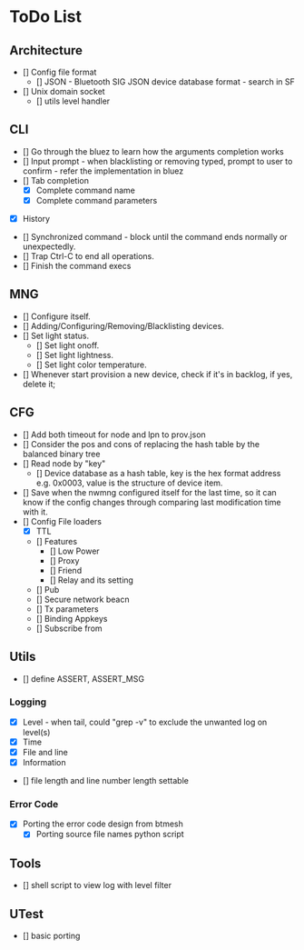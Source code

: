 # ToDo List

## Architecture

- [] Config file format
  - [] JSON - Bluetooth SIG JSON device database format - search in SF
- [] Unix domain socket
  - [] utils level handler

## CLI

- [] Go through the bluez to learn how the arguments completion works
- [] Input prompt - when blacklisting or removing typed, prompt to user to
  confirm - refer the implementation in bluez
- [] Tab completion
  - [x] Complete command name
  - [x] Complete command parameters
- [x] History
- [] Synchronized command - block until the command ends normally or unexpectedly.
- [] Trap Ctrl-C to end all operations.
- [] Finish the command execs

## MNG

- [] Configure itself.
- [] Adding/Configuring/Removing/Blacklisting devices.
- [] Set light status.
  - [] Set light onoff.
  - [] Set light lightness.
  - [] Set light color temperature.
- [] Whenever start provision a new device, check if it's in backlog, if yes,
  delete it;

## CFG

- [] Add both timeout for node and lpn to prov.json
- [] Consider the pos and cons of replacing the hash table by the balanced
  binary tree
- [] Read node by "key"
  - [] Device database as a hash table, key is the hex format address e.g.
    0x0003, value is the structure of device item.
- [] Save when the nwmng configured itself for the last time, so it can know if
  the config changes through comparing last modification time with it.
- [] Config File loaders
  - [x] TTL
  - [] Features
    - [] Low Power
    - [] Proxy
    - [] Friend
    - [] Relay and its setting
  - [] Pub
  - [] Secure network beacn
  - [] Tx parameters
  - [] Binding Appkeys
  - [] Subscribe from

## Utils

- [] define ASSERT, ASSERT_MSG

### Logging

- [x] Level - when tail, could "grep -v" to exclude the unwanted log on level(s)
- [x] Time
- [x] File and line
- [x] Information
- [] file length and line number length settable

### Error Code

- [x] Porting the error code design from btmesh
  - [x] Porting source file names python script

## Tools

- [] shell script to view log with level filter

## UTest

- [] basic porting
